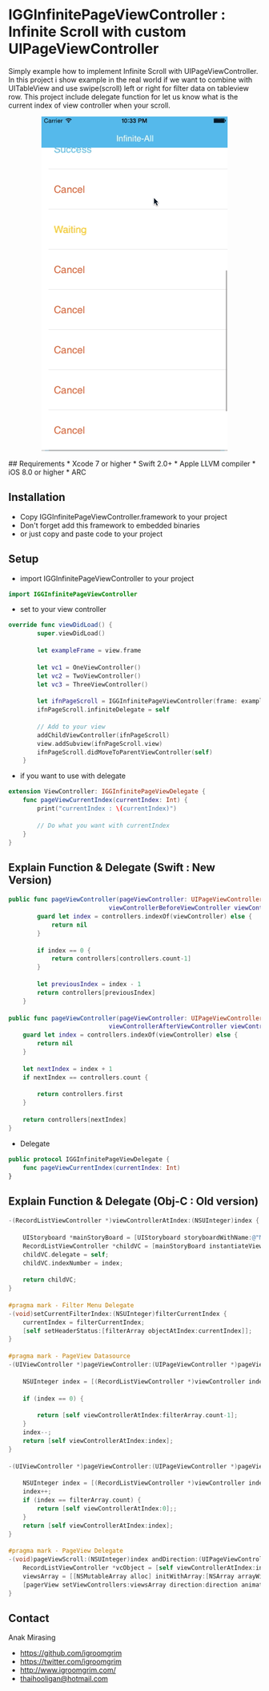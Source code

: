 # IGGInfinitePageViewController : Infinite Scroll with custom UIPageViewController
Simply example how to implement Infinite Scroll with UIPageViewController.
In this project i show example in the real world if we want to combine with UITableView and use swipe(scroll) left or right for filter data on tableview row.
This project include delegate function for let us know what is the current index of view controller when your scroll.
<p align="center">
<img src="infinite-loop-uipageviewcontroller-filter.gif") alt="Infinite Scroll with custom UIPageViewController with filter"/>
</p>
## Requirements
* Xcode 7 or higher
* Swift 2.0+
* Apple LLVM compiler
* iOS 8.0 or higher
* ARC

## Installation
* Copy IGGInfinitePageViewController.framework to your project
* Don't forget add this framework to embedded binaries
* or just copy and paste code to your project

## Setup
* import IGGInfinitePageViewController to your project
```swift
import IGGInfinitePageViewController
```
* set  to your view controller
```swift
override func viewDidLoad() {
        super.viewDidLoad()

        let exampleFrame = view.frame
        
        let vc1 = OneViewController()
        let vc2 = TwoViewController()
        let vc3 = ThreeViewController()
        
        let ifnPageScroll = IGGInfinitePageViewController(frame: exampleFrame, viewControllers: [vc1, vc2, vc3])
        ifnPageScroll.infiniteDelegate = self
        
        // Add to your view
        addChildViewController(ifnPageScroll)
        view.addSubview(ifnPageScroll.view)
        ifnPageScroll.didMoveToParentViewController(self)
    }
```
* if you want to use with delegate
```swift
extension ViewController: IGGInfinitePageViewDelegate {
    func pageViewCurrentIndex(currentIndex: Int) {
        print("currentIndex : \(currentIndex)")
        
        // Do what you want with currentIndex
    }
}
```

## Explain Function & Delegate (Swift : New Version)
```swift
public func pageViewController(pageViewController: UIPageViewController,
                            viewControllerBeforeViewController viewController: UIViewController) -> UIViewController? {
        guard let index = controllers.indexOf(viewController) else {
            return nil
        }
        
        if index == 0 {
            return controllers[controllers.count-1]
        }
        
        let previousIndex = index - 1
        return controllers[previousIndex]
    }
    
public func pageViewController(pageViewController: UIPageViewController,
                            viewControllerAfterViewController viewController: UIViewController) -> UIViewController? {
    guard let index = controllers.indexOf(viewController) else {
        return nil
    }

    let nextIndex = index + 1
    if nextIndex == controllers.count {
            
        return controllers.first
    }
        
    return controllers[nextIndex]
}

```
* Delegate
```swift
public protocol IGGInfinitePageViewDelegate {
    func pageViewCurrentIndex(currentIndex: Int)
}
```

## Explain Function & Delegate (Obj-C : Old version)
```objective-c
-(RecordListViewController *)viewControllerAtIndex:(NSUInteger)index {
    
    UIStoryboard *mainStoryBoard = [UIStoryboard storyboardWithName:@"Main" bundle:nil];
    RecordListViewController *childVC = [mainStoryBoard instantiateViewControllerWithIdentifier:@"RecordListViewController"];
    childVC.delegate = self;
    childVC.indexNumber = index;
    
    return childVC;
}

#pragma mark - Filter Menu Delegate
-(void)setCurrentFilterIndex:(NSUInteger)filterCurrentIndex {
    currentIndex = filterCurrentIndex;
    [self setHeaderStatus:[filterArray objectAtIndex:currentIndex]];
}

#pragma mark - PageView Datasource
-(UIViewController *)pageViewController:(UIPageViewController *)pageViewController viewControllerBeforeViewController:(UIViewController *)viewController {
    
    NSUInteger index = [(RecordListViewController *)viewController indexNumber];
    
    if (index == 0) {
        
        return [self viewControllerAtIndex:filterArray.count-1];
    }
    index--;
    return [self viewControllerAtIndex:index];
}

-(UIViewController *)pageViewController:(UIPageViewController *)pageViewController viewControllerAfterViewController:(UIViewController *)viewController {
    
    NSUInteger index = [(RecordListViewController *)viewController indexNumber];
    index++;
    if (index == filterArray.count) {
        return [self viewControllerAtIndex:0];;
    }
    return [self viewControllerAtIndex:index];
}

#pragma mark - PageView Delegate
-(void)pageViewScroll:(NSUInteger)index andDirection:(UIPageViewControllerNavigationDirection)direction andAnimate:(BOOL)anim {
    RecordListViewController *vcObject = [self viewControllerAtIndex:index];
    viewsArray = [[NSMutableArray alloc] initWithArray:[NSArray arrayWithObject:vcObject]];
    [pagerView setViewControllers:viewsArray direction:direction animated:anim completion:nil];
}
```

## Contact

Anak Mirasing

- https://github.com/igroomgrim
- https://twitter.com/igroomgrim
- http://www.igroomgrim.com/
- thaihooligan@hotmail.com
